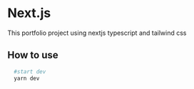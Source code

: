 # Next.js

This portfolio project using nextjs typescript and tailwind css 



## How to use


```bash
  #start dev
  yarn dev 
```


